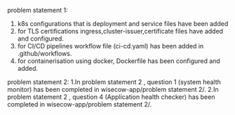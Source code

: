 problem statement 1:
1. k8s configurations that is deployment and service files have been added
2. for TLS certifications ingress,cluster-issuer,certificate files have added and configured.
3. for CI/CD pipelines workflow file (ci-cd.yaml) has been added in .github/workflows.
4. for containerisation using docker, Dockerfile has been configured and added.

problem statement 2:
1.In problem statement 2 , question 1 (system health monitor) has been completed in wisecow-app/problem statement 2/.
2.In problem statement 2 , question 4 (Application health checker) has been completed in wisecow-app/problem statement 2/.